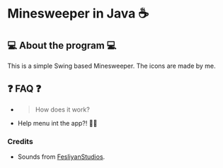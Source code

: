 # Minesweeper in Java 	:coffee:
  
## :computer: About the program :computer:

This is a simple Swing based Minesweeper.
The icons are made by me.

## :question: FAQ :question:

* > How does it work?
*   Help menu int the app?! :man_facepalming:

### Credits
* Sounds from [FesliyanStudios](https://www.fesliyanstudios.com/).
